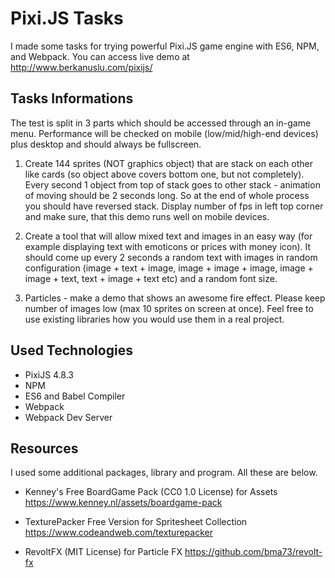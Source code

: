# Pixi.JS Tasks
I made some tasks for trying powerful Pixi.JS game engine with ES6, NPM, and Webpack. You can access live demo at http://www.berkanuslu.com/pixijs/

## Tasks Informations
The test is split in 3 parts which should be accessed through an in-game menu. Performance will be checked on mobile (low/mid/high-end devices) plus desktop and should always be fullscreen.

1. Create 144 sprites (NOT graphics object) that are stack on each other like cards (so object above covers bottom one, but not completely). Every second 1 object from top of stack goes to other stack - animation of moving should be 2 seconds long. So at the end of whole process you should have reversed stack. Display number of fps in left top corner and make sure, that this demo runs well on mobile devices.

2. Create a tool that will allow mixed text and images in an easy way (for example displaying text with emoticons or prices with money icon). It should come up every 2 seconds a random text with images in random configuration (image + text + image, image + image + image, image + image + text, text + image + text etc) and a random font size.

3. Particles - make a demo that shows an awesome fire effect. Please keep number of images low (max 10 sprites on screen at once). Feel free to use existing libraries how you would use them in a real project.

## Used Technologies
- PixiJS 4.8.3
- NPM
- ES6 and Babel Compiler
- Webpack
- Webpack Dev Server

## Resources
I used some additional packages, library and program. All these are below.

- Kenney's Free BoardGame Pack (CC0 1.0 License) for Assets
https://www.kenney.nl/assets/boardgame-pack

- TexturePacker Free Version for Spritesheet Collection
https://www.codeandweb.com/texturepacker

- RevoltFX (MIT License) for Particle FX
https://github.com/bma73/revolt-fx
